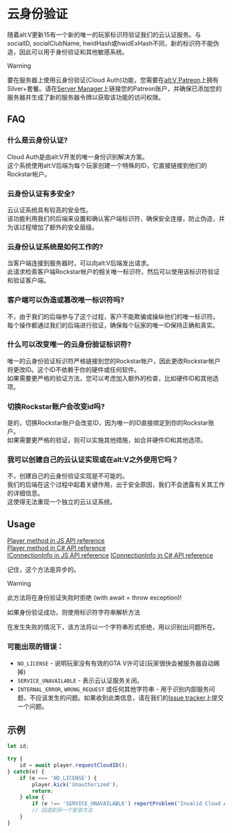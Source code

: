 # 云身份验证

随着alt:V更新15有一个新的唯一的玩家标识符验证我们的云认证服务。与socialID, socialClubName, hwidHash或hwidExHash不同，新的标识符不能伪造，因此可以用于身份验证和其他敏感系统。

> [!WARNING]
>要在服务器上使用云身份验证(Cloud Auth)功能，您需要在[alt:V Patreon](https://go.altv.mp/patreon)上拥有Silver+套餐。请在[Server Manager](https://my.alt-mp.com/)上链接您的Patreon账户，并确保已添加您的服务器并生成了新的服务器令牌以获取该功能的访问权限。

## FAQ

### 什么是云身份认证?
Cloud Auth是由alt:V开发的唯一身份识别解决方案。\
这个系统使用alt:V后端为每个玩家创建一个特殊的ID，它直接链接到他们的Rockstar帐户。

### 云身份认证有多安全?
云认证系统具有较高的安全性。\
该功能利用我们的后端来设置和确认客户端标识符，确保安全连接，防止伪造，并为该过程增加了额外的安全层级。

### 云身份认证系统是如何工作的?
当客户端连接到服务器时，可以向alt:V后端发出请求。\
此请求检索客户端Rockstar帐户的相关唯一标识符，然后可以使用该标识符验证和验证客户端。

### 客户端可以伪造或篡改唯一标识符吗?
不，由于我们的后端参与了这个过程，客户不能欺骗或操纵他们的唯一标识符。\
每个操作都通过我们的后端进行验证，确保每个玩家的唯一ID保持正确和真实。

### 什么可以改变唯一的云身份验证标识符?
唯一的云身份验证标识符严格链接到您的Rockstar帐户，因此更改Rockstar帐户将更改ID。这个ID不依赖于你的硬件或任何软件。\
如果需要更严格的验证方法，您可以考虑加入额外的检查，比如硬件ID和其他选项。

### 切换Rockstar账户会改变id吗?
是的，切换Rockstar账户会改变ID，因为唯一的ID直接绑定到你的Rockstar账户。\
如果需要更严格的验证，则可以实施其他措施，如合并硬件ID和其他选项。

### 我可以创建自己的云认证实现或在alt:V之外使用它吗？
不，创建自己的云身份验证实现是不可能的。\
我们的后端在这个过程中起着关键作用，出于安全原因，我们不会透露有关其工作的详细信息。\
这使得无法重现一个独立的云认证系统。

## Usage

[Player method in JS API reference](https://docs.altv.mp/js/api/alt-server.Player.html#_altmp_altv_types_alt_server_Player_requestCloudID) <br>
[Player method in C# API reference](https://docs.altv.mp/cs/api/AltV.Net.Elements.Entities.ConnectionInfo.html#AltV_Net_Elements_Entities_ConnectionInfo_RequestCloudId) <br>
[IConnectionInfo in JS API reference](https://docs.altv.mp/js/api/alt-server.IConnectionInfo.html#_altmp_altv_types_alt_server_IConnectionInfo_requestCloudID)
[IConnectionInfo in C# API reference](https://docs.altv.mp/cs/api/AltV.Net.Elements.Entities.IConnectionInfo.html#AltV_Net_Elements_Entities_IConnectionInfo_RequestCloudId)

记住，这个方法是异步的。

> [!WARNING]
> 此方法将在身份验证失败时拒绝 (with await = throw exception)!

如果身份验证成功，则使用标识符字符串解析方法

在发生失败的情况下，该方法将以一个字符串形式拒绝，用以识别出问题所在。

### 可能出现的错误：

- `NO_LICENSE` - 说明玩家没有有效的GTA V许可证(玩家很快会被服务器自动踢掉)
- `SERVICE_UNAVAILABLE` - 表示云认证服务关闭。
- `INTERNAL_ERROR`, `WRONG_REQUEST` 或任何其他字符串 - 用于识别内部服务问题，不应该发生的问题。如果收到此类信息，请在我们的[Issue tracker](https://github.com/altmp/altv-issues/issues)上提交一个问题。

## 示例

```js
let id;

try {
    id = await player.requestCloudID();
} catch(e) {
    if (e === 'NO_LICENSE') {
        player.kick('Unauthorized');
        return;
    } else {
        if (e !== 'SERVICE_UNAVAILABLE') reportProblem('Invalid Cloud Auth response: ' + e);
        // 回退到另一个登录方法
    }
}
```